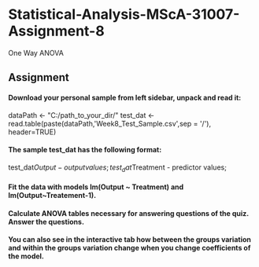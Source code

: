 # Statistical-Analysis-MScA-31007-Assignment-8
One Way ANOVA

## Assignment

#### Download your personal sample from left sidebar, unpack and read it:

dataPath <- "C:/path_to_your_dir/"
test_dat <- read.table(paste(dataPath,'Week8_Test_Sample.csv',sep = '/'), header=TRUE)

#### The sample test_dat has the following format:

test_dat$Output - output values;
test_dat$Treatment - predictor values;

#### Fit the data with models lm(Output ~ Treatment) and lm(Output~Treatement-1).

#### Calculate ANOVA tables necessary for answering questions of the quiz. Answer the questions.

#### You can also see in the interactive tab how between the groups variation and within the groups variation change when you change coefficients of the model.
